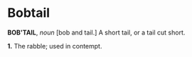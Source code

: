 # Bobtail

**BOB'TAIL**, _noun_ \[bob and tail.\] A short tail, or a tail cut short.

**1.** The rabble; used in contempt.